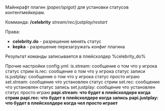 Майнкрафт плагин *(paper/spigot)* для установки статусов контентмейкерам.

Комманда: **/celebrity** *stream/rec/justplay/restart*

Права:
- **celebrity.do** - разрешение менять статус
- **kepka** - разрешение перезагружать конфиг плагина

Результат команды записывается в плейсхолдер %celebrity_do%

Прочие настройки config.yml:
is.stream: сообщение о том что у игрока статус стрим
is.rec: сообщение о том что у игрока статус записи
is.justplay: сообщение о том что у игрока статус просто играю
set.stream: сообщение что установлен статус стрим
set.rec: сообщение что установлен статус запись
set.justplay: сообщение что установлен статус просто играю
**papi.stream: что будет в плейсхолдере когда стрим**
**papi.rec: что будет в плейсхолдере когда запись**
**papi.justplay: что будет в плейсхолдере когда чел просто играет**
